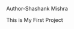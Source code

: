 Author-Shashank Mishra

This is My First Project

<!---
shashankMis/shashankMis is a ✨ special ✨ repository because its `README.md` (this file) appears on your GitHub profile.
You can click the Preview link to take a look at your changes.
--->
